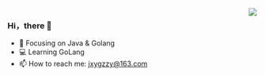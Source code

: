 <img align="right" src="https://github-readme-stats.vercel.app/api?username=jxygzzy&show_icons=true&icon_color=CE1D2D&text_color=718096&bg_color=ffffff&hide_title=true" />

### Hi，there 👋

- :orange_book: Focusing on Java  & Golang
- 💻 Learning GoLang
- 📫 How to reach me: jxygzzy@163.com

